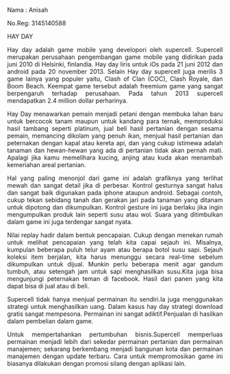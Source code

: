 <html>
<body>
<p align="left">Nama : Anisah</p>
<p align="left">No.Reg: 3145140588</p>
<p align="left">HAY DAY</p>
<p align="justify"> Hay day adalah game mobile yang developori oleh supercell.
  Supercell merupakan perusahaan pengembangan game mobile yang didirikan pada juni 2010 di Helsinki, finlandia.
  Hay day liris untuk iOs pada 21 juni 2012 dan android pada 20 november 2013.
	Selain Hay day supercell juga merilis 3 game lainya yang populer yaitu, Clash of Clan (COC), Clash Royale, dan Boom Beach. 
  Keempat game tersebut adalah freemium game yang sangat berpengaruh terhadap perusahaan. 
  Pada tahun 2013 supercell mendapatkan 2.4 million dollar perharinya.</p>
<p align="justify">Hay Day menawarkan pemain menjadi petani dengan membuka lahan baru untuk bercocok tanam maupun untuk kandang
  para ternak, memproduksi hasil tambang seperti platinum, jual beli hasil pertanian dengan sesama pemain, 
  memancing dikolam yang penuh ikan, menjual hasil pertanian dan peternakan dengan kapal atau kereta api, 
  dan yang cukup istimewa adalah tanaman dan hewan-hewan yang ada di pertanian tidak akan pernah mati.
  Apalagi jika kamu memelihara kucing, anjing atau kuda akan menambah kemeriahan areal pertanian.</p>
<p align="justify">Hal yang paling menonjol dari game ini adalah grafiknya yang terlihat mewah dan sangat detail jika di perbesar.
Kontrol gesturnya sangat halus dan sangat baik digunakan pada iphone ataupun android. 
Sebagai contoh, cukup tekan sebidang tanah dan gerakan jari pada tanaman yang ditanam untuk dipotong dan dikumpulkan. 
Kontrol gesture ini juga berlaku jika ingin mengumpulkan produk lain seperti susu atau wol. 
Suara yang ditimbulkan dalam game ini juga terdengar sangat nyata.</p>
<p align="justify">Nilai replay hadir dalam bentuk pencapaian. Cukup dengan menekan rumah untuk melihat pencapaian yang telah 
kita capai sejauh ini. Misalnya, kumpulan beberapa puluh telur ayam atau berapa botol susu sapi. Sejauh koleksi item berjalan, 
kita harus menunggu secara real-time sebelum dikumpulkan untuk dijual. Munkin perlu beberapa menit agar gandum tumbuh,
atau setengah jam untuk sapi menghasilkan susu.Kita juga bisa mengunjungi peternakan teman di facebook. 
Hasil dari panen yang kita dapat bisa di jual atau di beli.</p>
<p align="justify">Supercell tidak hanya menjual permainan itu sendiri.Ia juga menggunakan strategi untuk menghasilkan uang.
Dalam kasus hay day strategi download gratis sangat mempesona. Permainan ini sangat adiktif.Penjualan di hasilkan dalam pembelian
dalam game.</p>
<p align="justify">Untuk mempertahankan pertumbuhan bisnis.Supercell memperluas permainan menjadi lebih dari sekedar permainan 
pertanian dan permainan manajemen; sekarang berkembang menjadi bangunan kota dan permainan manajemen dengan update terbaru.
Cara untuk mempromosikan game ini biasanya dilakukan dengan promosi silang dengan aplikasi lain.</p>
